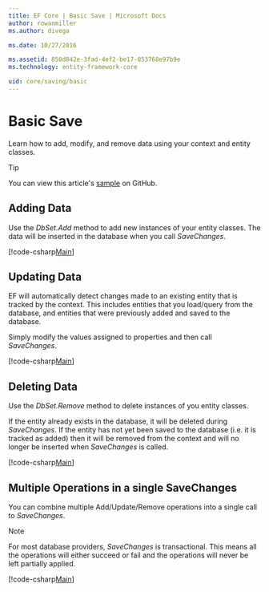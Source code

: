 ```yaml
---
title: EF Core | Basic Save | Microsoft Docs
author: rowanmiller
ms.author: divega

ms.date: 10/27/2016

ms.assetid: 850d842e-3fad-4ef2-be17-053768e97b9e
ms.technology: entity-framework-core

uid: core/saving/basic
---
```

# Basic Save

Learn how to add, modify, and remove data using your context and entity classes.

> [!TIP]  
> You can view this article's [sample](https://github.com/aspnet/EntityFramework.Docs/tree/master/samples/core/Saving/Saving/Basics/) on GitHub.

## Adding Data

Use the *DbSet.Add* method to add new instances of your entity classes. The data will be inserted in the database when you call *SaveChanges*.

[!code-csharp[Main](../../../samples/core/Saving/Saving/Basics/Sample.cs#Add)]

## Updating Data

EF will automatically detect changes made to an existing entity that is tracked by the context. This includes entities that you load/query from the database, and entities that were previously added and saved to the database.

Simply modify the values assigned to properties and then call *SaveChanges*.

[!code-csharp[Main](../../../samples/core/Saving/Saving/Basics/Sample.cs#Update)]

## Deleting Data

Use the *DbSet.Remove* method to delete instances of you entity classes.

If the entity already exists in the database, it will be deleted during *SaveChanges*. If the entity has not yet been saved to the database (i.e. it is tracked as added) then it will be removed from the context and will no longer be inserted when *SaveChanges* is called.

[!code-csharp[Main](../../../samples/core/Saving/Saving/Basics/Sample.cs#Remove)]

## Multiple Operations in a single SaveChanges

You can combine multiple Add/Update/Remove operations into a single call to *SaveChanges*.

> [!NOTE]  
> For most database providers, *SaveChanges* is transactional. This means  all the operations will either succeed or fail and the operations will never be left partially applied.

[!code-csharp[Main](../../../samples/core/Saving/Saving/Basics/Sample.cs#MultipleOperations)]
